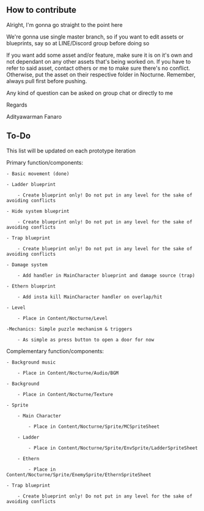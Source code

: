 How to contribute
---------------------------------------

Alright, I'm gonna go straight to the point here

We're gonna use single master branch, so if you want to edit assets or blueprints, say so at LINE/Discord group before doing so

If you want add some asset and/or feature, make sure it is on it's own and not dependant on any other assets that's being worked on. 
If you have to refer to said asset, contact others or me to make sure there's no conflict.
Otherwise, put the asset on their respective folder in Nocturne. Remember, always pull first before pushing.

Any kind of question can be asked on group chat or directly to me

Regards

Adityawarman Fanaro

To-Do
------------------------------------------
This list will be updated on each prototype iteration

Primary function/components:

    - Basic movement (done)

    - Ladder blueprint

        - Create blueprint only! Do not put in any level for the sake of avoiding conflicts

    - Hide system blueprint

        - Create blueprint only! Do not put in any level for the sake of avoiding conflicts

    - Trap blueprint

        - Create blueprint only! Do not put in any level for the sake of avoiding conflicts

    - Damage system

        - Add handler in MainCharacter blueprint and damage source (trap)

    - Ethern blueprint

        - Add insta kill MainCharacter handler on overlap/hit
        
    - Level

        - Place in Content/Nocturne/Level

    -Mechanics: Simple puzzle mechanism & triggers
    
        - As simple as press button to open a door for now

Complementary function/components:

    - Background music

        - Place in Content/Nocturne/Audio/BGM

    - Background

        - Place in Content/Nocturne/Texture

    - Sprite

        - Main Character

            - Place in Content/Nocturne/Sprite/MCSpriteSheet

        - Ladder

            - Place in Content/Nocturne/Sprite/EnvSprite/LadderSpriteSheet

        - Ethern

            - Place in Content/Nocturne/Sprite/EnemySprite/EthernSpriteSheet
            
    - Trap blueprint

        - Create blueprint only! Do not put in any level for the sake of avoiding conflicts